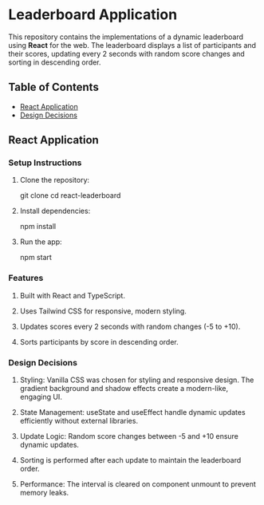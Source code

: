 # Leaderboard Application

This repository contains the implementations of a dynamic leaderboard using **React** for the web. The leaderboard displays a list of participants and their scores, updating every 2 seconds with random score changes and sorting in descending order.

## Table of Contents
- [React Application](#react-application)
- [Design Decisions](#design-decisions)

## React Application

### Setup Instructions
1. Clone the repository:
   
   git clone 
   cd react-leaderboard

2. Install dependencies:
   
   npm install

3. Run the app:

   npm start

### Features
1. Built with React and TypeScript.

2. Uses Tailwind CSS for responsive, modern styling.

3. Updates scores every 2 seconds with random changes (-5 to +10).

4. Sorts participants by score in descending order.


### Design Decisions

1. Styling: Vanilla CSS was chosen for styling and responsive design. The gradient background and shadow effects create a modern-like, engaging UI.

2. State Management: useState and useEffect handle dynamic updates efficiently without external libraries.

3. Update Logic: Random score changes between -5 and +10 ensure dynamic updates. 

4. Sorting is performed after each update to maintain the leaderboard order.

5. Performance: The interval is cleared on component unmount to prevent memory leaks.



